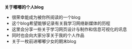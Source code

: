 **关于嘟嘟的个人blog**

* 很荣幸能成为被你所阅读的一个blog
* 这个blog希望能够记录有关我学习网络新媒体的历程
* 这里会分享一些关于学习网页设计与制作和信息可视化的讯息
* 同时也会向大家分享关于我的个人作品
* 关于一枚前进嘟嘟少女的期末blog



